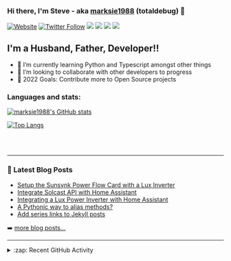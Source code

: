 ### Hi there, I'm Steve - aka [marksie1988][website] (totaldebug) 👋

[![Website](https://img.shields.io/website?label=totaldebug.uk&style=for-the-badge&url=https%3A%2F%2Ftotaldebug.uk)](https://totaldebug.uk)
[![Twitter Follow](https://img.shields.io/twitter/follow/marksie1988?color=1DA1F2&logo=twitter&style=for-the-badge)](https://twitter.com/intent/follow?original_referer=https%3A%2F%2Fgithub.com%marksie1988&screen_name=marksie1988)
[![](https://img.shields.io/badge/-@marksie1988-%23181717?style=for-the-badge&logo=github)](https://github.com/marksie1988)
[![](https://img.shields.io/badge/-@totaldebug-%23181717?style=for-the-badge&logo=github)](https://github.com/totaldebug)
[![](https://img.shields.io/badge/-@totaldebug-%23FF0000?style=for-the-badge&logo=youtube)][youtube]
[![](https://img.shields.io/badge/-@totaldebug-%230077B5?style=for-the-badge&logo=linkedin)][linkedin]

## I'm a Husband, Father, Developer!!

- 🌱 I’m currently learning Python and Typescript amongst other things
- 👯 I’m looking to collaborate with other developers to progress
- 🥅 2022 Goals: Contribute more to Open Source projects

### Languages and stats:

[![marksie1988's GitHub stats](https://github-readme-stats.vercel.app/api?username=marksie1988&show_icons=true&layout=compact&theme=dark)](https://github.com/marksie1988)

[![Top Langs](https://github-readme-stats.vercel.app/api/top-langs/?username=marksie1988&layout=compact&theme=dark)](https://github.com/marksie1988)

<br />
<br />

---

### 📕 Latest Blog Posts

<!-- BLOG-POST-LIST:START -->
- [Setup the Sunsynk Power Flow Card with a Lux Inverter](https://totaldebug.uk/posts/sunsynk-power-flow-card-with-lux-inverter/)
- [Integrate Solcast API with Home Assistant](https://totaldebug.uk/posts/solcast-api-home-assistant/)
- [Integrating a Lux Power Inverter with Home Assistant](https://totaldebug.uk/posts/integrate-lux-inverter-with-home-assistant/)
- [A Pythonic way to alias methods?](https://totaldebug.uk/posts/python-method-aliases/)
- [Add series links to Jekyll posts](https://totaldebug.uk/posts/jekyll-post-series-links/)
<!-- BLOG-POST-LIST:END -->

➡️ [more blog posts...](https://totaldebug.uk/blog/)

---

<details>
  <summary>:zap: Recent GitHub Activity</summary>

<!--START_SECTION:activity-->
1. 💪 Opened PR [#57](https://github.com/slipx06/sunsynk-power-flow-card/pull/57) in [slipx06/sunsynk-power-flow-card](https://github.com/slipx06/sunsynk-power-flow-card)
2. 🗣 Commented on [#56](https://github.com/slipx06/sunsynk-power-flow-card/pull/56#issuecomment-1683876907) in [slipx06/sunsynk-power-flow-card](https://github.com/slipx06/sunsynk-power-flow-card)
3. 🗣 Commented on [#56](https://github.com/slipx06/sunsynk-power-flow-card/pull/56#issuecomment-1683869839) in [slipx06/sunsynk-power-flow-card](https://github.com/slipx06/sunsynk-power-flow-card)
4. 🗣 Commented on [#56](https://github.com/slipx06/sunsynk-power-flow-card/pull/56#issuecomment-1683854564) in [slipx06/sunsynk-power-flow-card](https://github.com/slipx06/sunsynk-power-flow-card)
5. 🗣 Commented on [#56](https://github.com/slipx06/sunsynk-power-flow-card/pull/56#issuecomment-1683553327) in [slipx06/sunsynk-power-flow-card](https://github.com/slipx06/sunsynk-power-flow-card)
<!--END_SECTION:activity-->

</details>

[website]: https://totaldebug.uk
[twitter]: https://twitter.com/marksie1988
[youtube]: https://www.youtube.com/channel/UCEvfqr8PBoLTc6FiitXrWCQ
[linkedin]: https://linkedin.com/in/marksie1988
